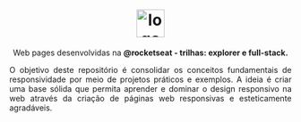 
<h1 align="center"> <img src="https://github.com/alvesvn/rocketseat-static/assets/96539606/bf8e6ffc-4ef3-42fe-8742-de1062136b35" alt="logo-repositorio" height="50" widht="50" /></h1> 
<p align="center">Web pages desenvolvidas na <b>@rocketseat - trilhas: explorer e full-stack.</b></p>
<p align="justify">O objetivo deste repositório é consolidar os conceitos fundamentais de responsividade por meio de projetos práticos e exemplos. A ideia é criar uma base sólida que permita aprender e dominar o design responsivo na web através da criação de páginas web responsivas e esteticamente agradáveis.</p>
